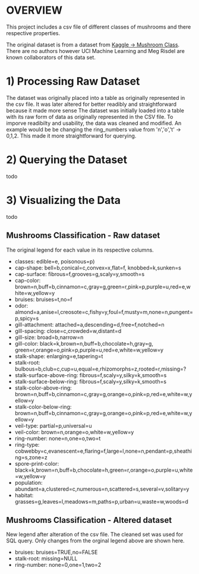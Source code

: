 # OVERVIEW
This project includes a csv file of different classes of mushrooms and there respective properties.

The original dataset is from a dataset from [Kaggle -> Mushroom Class](https://www.kaggle.com/datasets/uciml/mushroom-classification). There are no authors however UCI Machine Learning and Meg Risdel are known collaborators of this data set.

# 1) Processing Raw Dataset
The dataset was originally placed into a table as originally represented in the csv file. It was later altered for better readibly and straightforward because it made more sense
The dataset was initially loaded into a table with its raw form of data as originally represented in the CSV file. To imporve readibilty and usability, the data was cleaned and modified. An example would be be changing the ring_numbers value from 'n','o','t' -> 0,1,2. This made it more straightforward for querying.

# 2) Querying the Dataset
todo

# 3) Visualizing the Data
todo

## Mushrooms Classification - Raw dataset
The original legend for each value in its respective columns.

- classes: edible=e, poisonous=p)
- cap-shape: bell=b,conical=c,convex=x,flat=f, knobbed=k,sunken=s
- cap-surface: fibrous=f,grooves=g,scaly=y,smooth=s
- cap-color: brown=n,buff=b,cinnamon=c,gray=g,green=r,pink=p,purple=u,red=e,white=w,yellow=y
- bruises: bruises=t,no=f
- odor: almond=a,anise=l,creosote=c,fishy=y,foul=f,musty=m,none=n,pungent=p,spicy=s
- gill-attachment: attached=a,descending=d,free=f,notched=n
- gill-spacing: close=c,crowded=w,distant=d
- gill-size: broad=b,narrow=n
- gill-color: black=k,brown=n,buff=b,chocolate=h,gray=g, green=r,orange=o,pink=p,purple=u,red=e,white=w,yellow=y
- stalk-shape: enlarging=e,tapering=t
- stalk-root: bulbous=b,club=c,cup=u,equal=e,rhizomorphs=z,rooted=r,missing=?
- stalk-surface-above-ring: fibrous=f,scaly=y,silky=k,smooth=s
- stalk-surface-below-ring: fibrous=f,scaly=y,silky=k,smooth=s
- stalk-color-above-ring: brown=n,buff=b,cinnamon=c,gray=g,orange=o,pink=p,red=e,white=w,yellow=y
- stalk-color-below-ring: brown=n,buff=b,cinnamon=c,gray=g,orange=o,pink=p,red=e,white=w,yellow=y
- veil-type: partial=p,universal=u
- veil-color: brown=n,orange=o,white=w,yellow=y
- ring-number: none=n,one=o,two=t
- ring-type: cobwebby=c,evanescent=e,flaring=f,large=l,none=n,pendant=p,sheathing=s,zone=z
- spore-print-color: black=k,brown=n,buff=b,chocolate=h,green=r,orange=o,purple=u,white=w,yellow=y
- population: abundant=a,clustered=c,numerous=n,scattered=s,several=v,solitary=y
- habitat: grasses=g,leaves=l,meadows=m,paths=p,urban=u,waste=w,woods=d

## Mushrooms Classification - Altered dataset
New legend after alteration of the csv file. The cleaned set was used for SQL query. Only changes from the orginal legend above are shown here.

- bruises: bruises=TRUE,no=FALSE
- stalk-root: missing=NULL
- ring-number: none=0,one=1,two=2
